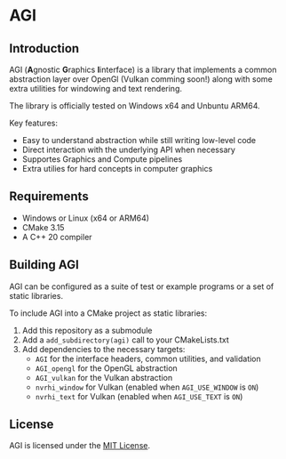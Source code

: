 # AGI

## Introduction
AGI (**A**gnostic **G**raphics **I**interface) is a library that implements a common abstraction layer over OpenGl (Vulkan comming soon!) along with some extra utilities for windowing and text rendering. 

The library is officially tested on Windows x64 and Unbuntu ARM64.

Key features:
- Easy to understand abstraction while still writing low-level code
- Direct interaction with the underlying API when necessary 
- Supportes Graphics and Compute pipelines 
- Extra utilies for hard concepts in computer graphics 

## Requirements 
* Windows or Linux (x64 or ARM64)
* CMake 3.15
* A C++ 20 compiler 

## Building AGI
AGI can be configured as a suite of test or example programs or a set of static libraries.

To include AGI into a CMake project as static libraries:

1. Add this repository as a submodule
2. Add a `add_subdirectory(agi)` call to your CMakeLists.txt
3. Add dependencies to the necessary targets: 
	* `AGI` for the interface headers, common utilities, and validation
	* `AGI_opengl` for the OpenGL abstraction
	* `AGI_vulkan` for the Vulkan abstraction
	* `nvrhi_window` for Vulkan (enabled when `AGI_USE_WINDOW` is `ON`)
	* `nvrhi_text` for Vulkan (enabled when `AGI_USE_TEXT` is `ON`)

## License

AGI is licensed under the [MIT License](LICENSE).